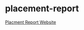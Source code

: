 # placement-report

<a href="http://htmlpreview.github.io/?https://github.com/marksleator/placement-report/blob/master/index.html">Placment Report Website</a>
